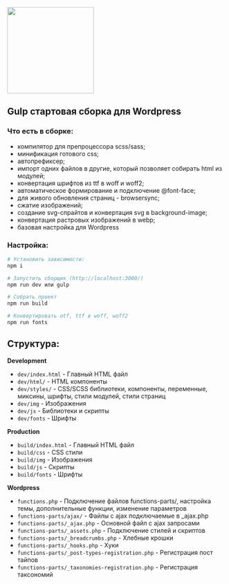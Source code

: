 <img width="200" height="200" src="https://upload.wikimedia.org/wikipedia/commons/7/72/Gulp.js_Logo.svg">

## Gulp стартовая сборка для Wordpress

### Что есть в сборке:

- компилятор для препроцессора scss/sass;
- минификация готового css;
- автопрефиксер;
- импорт одних файлов в другие, который позволяет собирать html из модулей;
- конвертация шрифтов из ttf в woff и woff2;
- автоматическое формирование и подключение @font-face;
- для живого обновления страниц - browsersync;
- сжатие изображений;
- создание svg-спрайтов и конвертация svg в background-image;
- конвертация растровых изображений в webp;
- базовая настройка для Wordpress

### Настройка:

```bash
# Установить зависимости:
npm i

# Запустить сборщик (http://localhost:3000/)
npm run dev или gulp

# Собрать проект
npm run build

# Конвертировать otf, ttf в woff, woff2
npm run fonts

```

## Структура:

**Development**

- `dev/index.html` - Главный HTML файл
- `dev/html/` - HTML компоненты
- `dev/styles/` - CSS/SCSS библиотеки, компоненты, переменные, миксины, шрифты, стили модулей, стили страниц
- `dev/img` - Изображения
- `dev/js` - Библиотеки и скрипты
- `dev/fonts` - Шрифты

**Production**

- `build/index.html` - Главный HTML файл
- `build/css` - CSS стили
- `build/img` - Изображения
- `build/js` - Скрипты
- `build/fonts` - Шрифты

**Wordpress**

- `functions.php` - Подключение файлов functions-parts/, настройка темы, дополнительные функции, изменение параметров
- `functions-parts/ajax/` - Файлы с ajax подключаемые в \_ajax.php
- `functions-parts/_ajax.php` - Основной файл с ajax запросами
- `functions-parts/_assets.php` - Подключение стилей и скриптов
- `functions-parts/_breadcrumbs.php` - Хлебные крошки
- `functions-parts/_hooks.php` - Хуки
- `functions-parts/_post-types-registration.php` - Регистрация пост тайпов
- `functions-parts/_taxonomies-registration.php` - Регистрация таксономий
